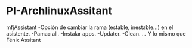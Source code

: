 # PI-ArchlinuxAssitant

mfjAssistant
-Opción de cambiar la rama (estable, inestable...) en el asistente. -Pamac all. -Instalar apps. -Updater. -Clean. ... Y lo mismo que Fénix Assitant
